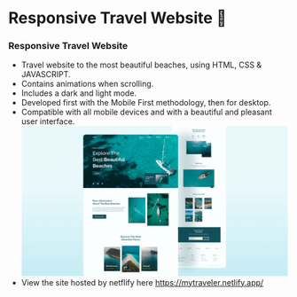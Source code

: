 # Responsive Travel Website 🌊
###  Responsive Travel Website

- Travel website to the most beautiful beaches, using HTML, CSS & JAVASCRIPT.
- Contains animations when scrolling.
- Includes a dark and light mode.
- Developed first with the Mobile First methodology, then for desktop.
- Compatible with all mobile devices and with a beautiful and pleasant user interface.
![travel-website](/preview.png)
- View the site hosted by netflify here https://mytraveler.netlify.app/ 
